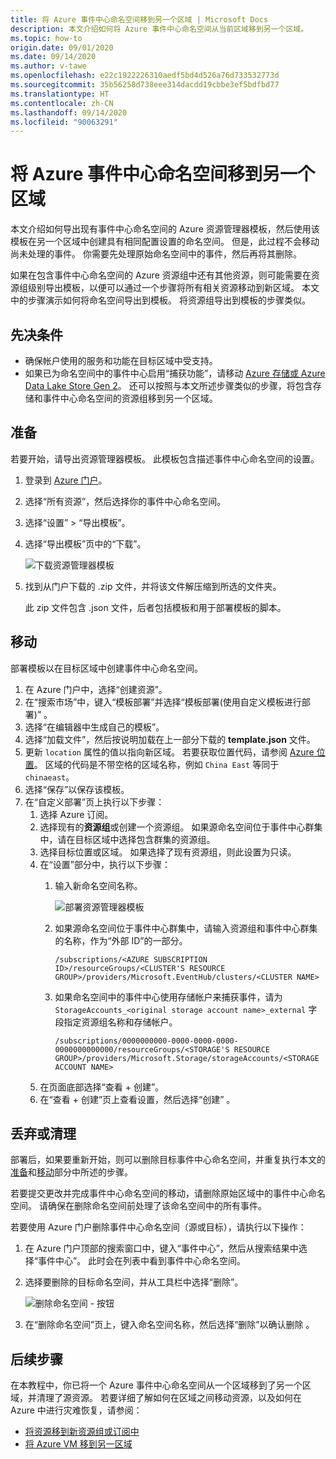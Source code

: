 ```yaml
---
title: 将 Azure 事件中心命名空间移到另一个区域 | Microsoft Docs
description: 本文介绍如何将 Azure 事件中心命名空间从当前区域移到另一个区域。
ms.topic: how-to
origin.date: 09/01/2020
ms.date: 09/14/2020
ms.author: v-tawe
ms.openlocfilehash: e22c1922226310aedf5bd4d526a76d733532773d
ms.sourcegitcommit: 35b56258d738eee314dacdd19cbbe3ef5bdfbd77
ms.translationtype: HT
ms.contentlocale: zh-CN
ms.lasthandoff: 09/14/2020
ms.locfileid: "90063291"
---
```

# <a name="move-an-azure-event-hubs-namespace-to-another-region"></a>将 Azure 事件中心命名空间移到另一个区域
本文介绍如何导出现有事件中心命名空间的 Azure 资源管理器模板，然后使用该模板在另一个区域中创建具有相同配置设置的命名空间。 但是，此过程不会移动尚未处理的事件。 你需要先处理原始命名空间中的事件，然后再将其删除。
 
如果在包含事件中心命名空间的 Azure 资源组中还有其他资源，则可能需要在资源组级别导出模板，以便可以通过一个步骤将所有相关资源移动到新区域。 本文中的步骤演示如何将命名空间导出到模板。 将资源组导出到模板的步骤类似。 

## <a name="prerequisites"></a>先决条件

- 确保帐户使用的服务和功能在目标区域中受支持。
- 如果已为命名空间中的事件中心启用“捕获功能”，请移动 [Azure 存储或 Azure Data Lake Store Gen 2](../storage/common/storage-account-move.md)。 还可以按照与本文所述步骤类似的步骤，将包含存储和事件中心命名空间的资源组移到另一个区域。 

<!-- - If the Event Hubs namespace is in an **Event Hubs cluster**, [move the dedicated cluster](move-cluster-across-regions.md) to the **target region** before you go through steps in this article. You can also use the [quickstart template on GitHub](https://github.com/Azure/azure-quickstart-templates/tree/master/201-eventhubs-create-cluster-namespace-eventhub/) to create an Event Hubs cluster. In the template, remove the namespace portion of the JSON to create only the cluster.  -->

## <a name="prepare"></a>准备
若要开始，请导出资源管理器模板。 此模板包含描述事件中心命名空间的设置。

1. 登录到 [Azure 门户](https://portal.azure.cn)。
2. 选择“所有资源”，然后选择你的事件中心命名空间。
3. 选择“设置” > “导出模板”。 
4. 选择“导出模板”页中的“下载”。 

    ![下载资源管理器模板](./media/move-across-regions/download-template.png)
5. 找到从门户下载的 .zip 文件，并将该文件解压缩到所选的文件夹。

   此 zip 文件包含 .json 文件，后者包括模板和用于部署模板的脚本。


## <a name="move"></a>移动

部署模板以在目标区域中创建事件中心命名空间。 


1. 在 Azure 门户中，选择“创建资源”。
2. 在“搜索市场”中，键入“模板部署”并选择“模板部署(使用自定义模板进行部署)”  。
5. 选择“在编辑器中生成自己的模板”。
6. 选择“加载文件”，然后按说明加载在上一部分下载的 **template.json** 文件。
1. 更新 `location` 属性的值以指向新区域。 若要获取位置代码，请参阅 [Azure 位置](https://azure.microsoft.com/global-infrastructure/locations/)。 区域的代码是不带空格的区域名称，例如 `China East` 等同于 `chinaeast`。
1. 选择“保存”以保存该模板。 
1. 在“自定义部署”页上执行以下步骤： 
    1. 选择 Azure 订阅。 
    2. 选择现有的**资源组**或创建一个资源组。 如果源命名空间位于事件中心群集中，请在目标区域中选择包含群集的资源组。 
    3. 选择目标位置或区域。 如果选择了现有资源组，则此设置为只读。 
    4. 在“设置”部分中，执行以下步骤：    
        1. 输入新命名空间名称。 

            ![部署资源管理器模板](./media/move-across-regions/deploy-template.png)
        2. 如果源命名空间位于事件中心群集中，请输入资源组和事件中心群集的名称，作为“外部 ID”的一部分。 

              ```
              /subscriptions/<AZURE SUBSCRIPTION ID>/resourceGroups/<CLUSTER'S RESOURCE GROUP>/providers/Microsoft.EventHub/clusters/<CLUSTER NAME>
              ```   
        3. 如果命名空间中的事件中心使用存储帐户来捕获事件，请为 `StorageAccounts_<original storage account name>_external` 字段指定资源组名称和存储帐户。 
            
            ```
            /subscriptions/0000000000-0000-0000-0000-0000000000000/resourceGroups/<STORAGE'S RESOURCE GROUP>/providers/Microsoft.Storage/storageAccounts/<STORAGE ACCOUNT NAME>
            ```    
    5. 在页面底部选择“查看 + 创建”。 
    1. 在“查看 + 创建”页上查看设置，然后选择“创建” 。   

## <a name="discard-or-clean-up"></a>丢弃或清理
部署后，如果要重新开始，则可以删除目标事件中心命名空间，并重复执行本文的[准备](#prepare)和[移动](#move)部分中所述的步骤。

若要提交更改并完成事件中心命名空间的移动，请删除原始区域中的事件中心命名空间。 请确保在删除命名空间前处理了该命名空间中的所有事件。 

若要使用 Azure 门户删除事件中心命名空间（源或目标），请执行以下操作：

1. 在 Azure 门户顶部的搜索窗口中，键入“事件中心”，然后从搜索结果中选择“事件中心”。 此时会在列表中看到事件中心命名空间。
2. 选择要删除的目标命名空间，并从工具栏中选择“删除”。 

    ![删除命名空间 - 按钮](./media/move-across-regions/delete-namespace-button.png)
3. 在“删除命名空间”页上，键入命名空间名称，然后选择“删除”以确认删除  。 

## <a name="next-steps"></a>后续步骤

在本教程中，你已将一个 Azure 事件中心命名空间从一个区域移到了另一个区域，并清理了源资源。  若要详细了解如何在区域之间移动资源，以及如何在 Azure 中进行灾难恢复，请参阅：


- [将资源移到新资源组或订阅中](../azure-resource-manager/management/move-resource-group-and-subscription.md)
- [将 Azure VM 移到另一区域](../site-recovery/azure-to-azure-tutorial-migrate.md)
